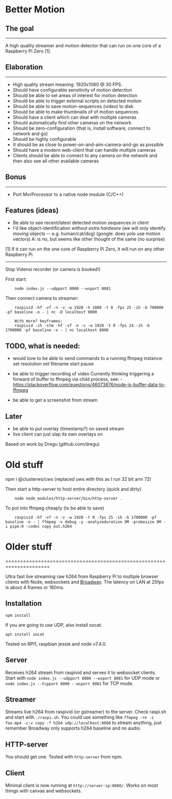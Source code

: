 # Better Motion

## The goal
--------
A high quality streamer and motion detector that can run on one core of a Raspberry Pi Zero [1].

## Elaboration
-----------
- High quality stream meaning: 1920x1080 @ 30 FPS.
- Should have configurable sensitivity of motion detection
- Should be able to set areas of interest for motion detection
- Should be able to trigger external scripts on detected motion
- Should be able to save motion-sequences (video) to disk
- Should be able to make thumbnails of of motion sequences
- Should have a client which can deal with multiple cameras
- Should automatically find other cameras on the network
- Should be zero-configuration (that is, install software, connect to network and go)
- Should be highly configurable
- It should be as close to power-on-and-aim-camera-and-go as possible
- Should have a modern web-client that can handle multiple cameras
- Clients should be able to connect to any camera on the network and then also see all other available cameras


## Bonus
--------
- Port MvrProcessor to a native node module (C/C++)


## Features (ideas)
- Be able to see recent/latest detected motion sequences in client
- I'd like object-identification _without extra hardware_ (we will only identify _moving_ objects -- e.g. human/cat/dog)
  (google: does yolo use motion vectors) A: is no, but seems like other thought of the same (no surprise)


[1] If it can run on the one core of Raspberry Pi Zero, it will run on any other Raspberry Pi.


--------

Stop Vidensi recorder (or camera is booked!)

First start:

        node index.js --udpport 8000 --wsport 8081


Then connect camera to streamer:

        raspivid -hf -vf -n -v -w 1920 -h 1080 -t 0 -fps 25 -ih -b 700000 -pf baseline -o - | nc -D localhost 8000

        With more? keyframes:
        raspivid -ih -stm -hf -vf -n -v -w 1920 -t 0 -fps 24 -ih -b 1700000 -pf baseline -o - | nc localhost 8000




TODO, what is needed:
------------------------
- would love to be able to send commands to a running ffmpeg instance:
	set resolution
	set filename
	start
	pause
- be able to trigger recording of video
        Currently thinking triggering a forward of buffer to ffmpeg via child process,
        see:
        - https://stackoverflow.com/questions/46073876/node-js-buffer-data-to-ffmpeg

- be able to get a screenshot from stream



Later
-----
- be able to put overlay (timestamp?) on saved stream
- live client can just slap its own overlays on


Based on work by Dregu (github.com/dregu)

# Old stuff
npm i @clusterws/cws (replaced uws with this as I run 32 bit arm 72)

Then start a http-server to host entire directory (quick and dirty)

        node node_modules/http-server/bin/http-server .


To put into ffmpeg cheaply (to be able to save)

        raspivid -hf -vf -n -v -w 1920 -t 0 -fps 25 -ih -b 1700000 -pf baseline -o - | ffmpeg -v debug -y -analyzeduration 9M -probesize 9M -i pipe:0 -codec copy out.h264


# Older stuff

=====================================================================

Ultra fast live streaming raw h264 from Raspberry Pi to multiple browser
clients with Node, websockets and
[Broadway](https://github.com/mbebenita/Broadway). The latency on LAN at 25fps
is about 4 frames or 160ms.

## Installation
```
npm install
```
If you are going to use UDP, also install socat.
```
apt install socat
```
Tested on RPI1, raspbian jessie and node v7.4.0.

## Server
Receives h264 stream from raspivid and serves it to websocket clients.
Start with ```node index.js --udpport 8000 --wsport 8081``` for UDP mode
or ```node index.js --tcpport 8000 --wsport 8081``` for TCP mode.

## Streamer
Streams live h264 from raspivid (or gstreamer) to the server. Check raspi.sh
and start with ```./raspi.sh```. You could use something like
```ffmpeg -re -i foo.mp4 -c:v copy -f h264 udp://localhost:8000```
to stream anything, just remember Broadway only supports h264 baseline and
no audio.

## HTTP-server
You should get one. Tested with ```http-server``` from npm.

## Client
Minimal client is now running at ```http://server-ip:8080/```.
Works on most things with canvas and websockets.

